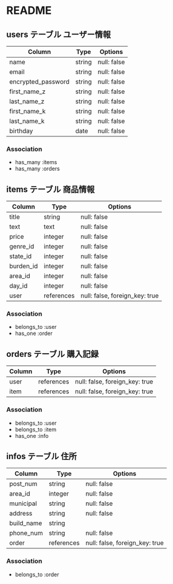 # README

## users テーブル ユーザー情報

| Column             | Type   | Options     |
| ------------------ | ------ | ----------- |
| name               | string | null: false |　ユーザー名
| email              | string | null: false |　メール
| encrypted_password | string | null: false |　パス
| first_name_z       | string | null: false |　全角名前
| last_name_z        | string | null: false |　全角苗字
| first_name_k       | string | null: false |　カナ名前
| last_name_k        | string | null: false |　カナ苗字
| birthday           | date   | null: false |　誕生日

### Association

- has_many :items
- has_many :orders

## items テーブル 商品情報

| Column        | Type          | Options                        |
| ------------- | ------------- | ------------------------------ |
| title         | string        | null: false                    |　商品名
| text          | text          | null: false                    |　用品詳細
| price         | integer       | null: false                    |　価格
| genre_id      | integer       | null: false                    |　カテゴリー Active_hash
| state_id      | integer       | null: false                    |　商品の状態 Active_hash
| burden_id     | integer       | null: false                    |　配送料負担 Active_hash
| area_id       | integer       | null: false                    |　発送元地域 Active_hash
| day_id        | integer       | null: false                    |　発送までの日数 Active_hash
| user          | references    | null: false, foreign_key: true |　配送者

### Association

- belongs_to :user
- has_one :order

## orders テーブル 購入記録

| Column        | Type          | Options                        |
| ------------- | ------------- | ------------------------------ |
| user          | references    | null: false, foreign_key: true |　購入者
| item          | references    | null: false, foreign_key: true |

### Association

- belongs_to :user
- belongs_to :item
- has_one :info

## infos テーブル 住所

| Column        |  Type         | Options                        |
| --------------| ------------- | ------------------------------ |
| post_num      | string        | null: false                    |　郵便番号
| area_id       | integer       | null: false                    |　都道府県 Active_hash
| municipal     | string        | null: false                    |　市区町村
| address       | string        | null: false                    |　番地
| build_name    | string        |                                |　建物名
| phone_num     | string        | null: false                    |　電話番号
| order         | references    | null: false, foreign_key: true |

### Association

- belongs_to :order